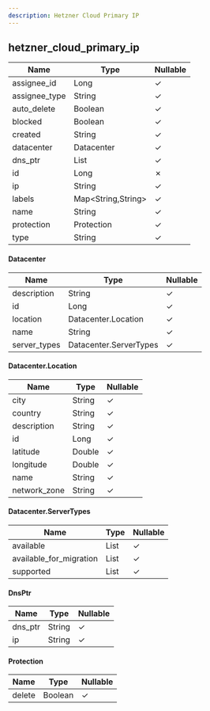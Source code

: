 ```yaml
---
description: Hetzner Cloud Primary IP
---
```

hetzner_cloud_primary_ip
------------------------

| **Name**      | **Type**           | **Nullable** |
| ------------- | ------------------ | ------------ |
| assignee_id   | Long               | &check;      |
| assignee_type | String             | &check;      |
| auto_delete   | Boolean            | &check;      |
| blocked       | Boolean            | &check;      |
| created       | String             | &check;      |
| datacenter    | Datacenter         | &check;      |
| dns_ptr       | List<DnsPtr>       | &check;      |
| id            | Long               | &cross;      |
| ip            | String             | &check;      |
| labels        | Map<String,String> | &check;      |
| name          | String             | &check;      |
| protection    | Protection         | &check;      |
| type          | String             | &check;      |

#### Datacenter
| **Name**     | **Type**               | **Nullable** |
| ------------ | ---------------------- | ------------ |
| description  | String                 | &check;      |
| id           | Long                   | &check;      |
| location     | Datacenter.Location    | &check;      |
| name         | String                 | &check;      |
| server_types | Datacenter.ServerTypes | &check;      |

#### Datacenter.Location
| **Name**     | **Type** | **Nullable** |
| ------------ | -------- | ------------ |
| city         | String   | &check;      |
| country      | String   | &check;      |
| description  | String   | &check;      |
| id           | Long     | &check;      |
| latitude     | Double   | &check;      |
| longitude    | Double   | &check;      |
| name         | String   | &check;      |
| network_zone | String   | &check;      |

#### Datacenter.ServerTypes
| **Name**                | **Type**   | **Nullable** |
| ----------------------- | ---------- | ------------ |
| available               | List<Long> | &check;      |
| available_for_migration | List<Long> | &check;      |
| supported               | List<Long> | &check;      |

#### DnsPtr
| **Name** | **Type** | **Nullable** |
| -------- | -------- | ------------ |
| dns_ptr  | String   | &check;      |
| ip       | String   | &check;      |

#### Protection
| **Name** | **Type** | **Nullable** |
| -------- | -------- | ------------ |
| delete   | Boolean  | &check;      |
